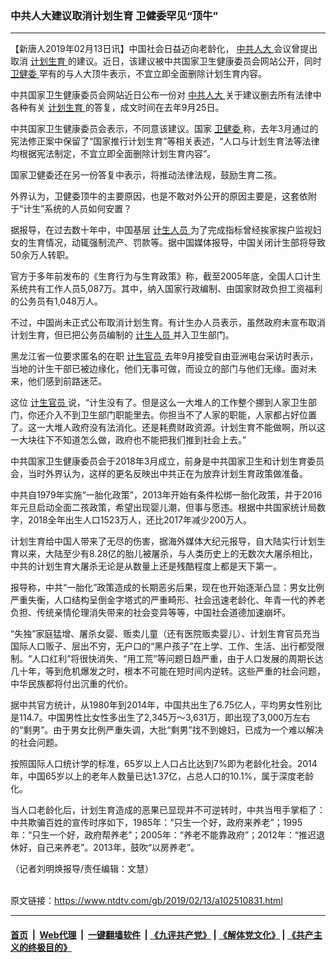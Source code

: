 ### 中共人大建议取消计划生育  卫健委罕见“顶牛”
------------------------

<div class="post_content">
 <p>
  【新唐人2019年02月13日讯】中国社会日益迈向老龄化，
  <a href="https://www.ntdtv.com/gb/中共人大.htm">
   中共人大
  </a>
  会议曾提出取消
  <a href="https://www.ntdtv.com/gb/计划生育.htm">
   计划生育
  </a>
  的建议。近日，该建议被中共国家卫生健康委员会网站公开，同时
  <a href="https://www.ntdtv.com/gb/卫健委.htm">
   卫健委
  </a>
  罕有的与人大顶牛表示，不宜立即全面删除计划生育内容。
 </p>
 <p>
  中共国家卫生健康委员会网站近日公布一份对
  <a href="https://www.ntdtv.com/gb/中共人大.htm">
   中共人大
  </a>
  关于建议删去所有法律中各种有关
  <a href="https://www.ntdtv.com/gb/计划生育.htm">
   计划生育
  </a>
  的答复，成文时间在去年9月25日。
 </p>
 <p>
  中共国家卫生健康委员会表示，不同意该建议。国家
  <a href="https://www.ntdtv.com/gb/卫健委.htm">
   卫健委
  </a>
  称，去年3月通过的宪法修正案中保留了“国家推行计划生育”等相关表述，“人口与计划生育法等法律均根据宪法制定，不宜立即全面删除计划生育内容”。
 </p>
 <p>
  国家卫健委还在另一份答复中表示，将推动法律法规，鼓励生育二孩。
 </p>
 <p>
  外界认为，卫健委顶牛的主要原因，也是不敢对外公开的原因主要是，这套依附于“计生”系统的人员如何安置？
 </p>
 <p>
  据报导，在过去数十年中，中国基层
  <a href="https://www.ntdtv.com/gb/计生人员.htm">
   计生人员
  </a>
  为了完成指标曾经挨家挨户监视妇女的生育情况，动辄强制流产、罚款等。据中国媒体报导，中国关闭计生部将导致50余万人转职。
 </p>
 <p>
  官方于多年前发布的《生育行为与生育政策》称，截至2005年底，全国人口计生系统共有工作人员5,087万。其中，纳入国家行政编制、由国家财政负担工资福利的公务员有1,048万人。
 </p>
 <p>
  不过，中国尚未正式公布取消计划生育。有计生办人员表示，虽然政府未宣布取消计划生育，但已把公务员编制的
  <a href="https://www.ntdtv.com/gb/计生人员.htm">
   计生人员
  </a>
  并入卫生部门。
 </p>
 <p>
  黑龙江省一位要求匿名的在职
  <a href="https://www.ntdtv.com/gb/计生官员.htm">
   计生官员
  </a>
  去年9月接受自由亚洲电台采访时表示，当地的计生干部已被边缘化，他们无事可做，而设立的部门与他们无缘。面对未来，他们感到前路迷茫。
 </p>
 <p>
  这位
  <a href="https://www.ntdtv.com/gb/计生官员.htm">
   计生官员
  </a>
  说，“计生没有了。但是这么一大堆人的工作整个挪到人家卫生部门，你还介入不到卫生部门职能里去。你担当不了人家的职能，人家都占好位置了。这一大堆人政府没有法消化。还是耗费财政资源。计划生育不能做啊，所以这一大块往下不知道怎么做，政府也不能把我们推到社会上去。”
 </p>
 <p>
  中共国家卫生健康委员会于2018年3月成立，前身是中共国家卫生和计划生育委员会，当时外界认为，这样的更名反映出中共正在为放弃计划生育政策做准备。
 </p>
 <p>
  中共自1979年实施“一胎化政策”，2013年开始有条件松绑一胎化政策，并于2016年元旦启动全面二孩政策，希望出现婴儿潮，但事与愿违。根据中共国家统计局数字，2018全年出生人口1523万人，还比2017年减少200万人。
 </p>
 <p>
  计划生育给中国人带来了无尽的伤害，据海外媒体大纪元报导，自大陆实行计划生育以来，大陆至少有8.28亿的胎儿被屠杀，与人类历史上的无数次大屠杀相比，中共的计划生育大屠杀无论是从数量上还是残酷程度上都是天下第一。
 </p>
 <p>
  报导称，中共“一胎化”政策造成的长期恶劣后果，现在也开始逐渐凸显：男女比例严重失衡，人口结构呈倒金字塔式的严重畸形、社会迅速老龄化、年青一代的养老负担、传统亲情伦理消失带来的社会变异等等，中国社会道德加速崩坏。
 </p>
 <p>
  “失独”家庭猛增、屠杀女婴、贩卖儿童（还有医院贩卖婴儿）、计划生育官员充当国际人口贩子、层出不穷，无户口的“黑户孩子”在上学、工作、生活、出行都受限制。“人口红利”将很快消失、“用工荒”等问题日趋严重，由于人口发展的周期长达几十年，等到危机爆发之时，根本不可能在短时间内逆转。这些严重的社会问题，中华民族都将付出沉重的代价。
 </p>
 <p>
  据中共官方统计，从1980年到2014年，中国共出生了6.75亿人，平均男女性别比是114.7。中国男性比女性多出生了2,345万～3,631万，即出现了3,000万左右的“剩男”。由于男女比例严重失调，大批“剩男”找不到媳妇，已成为一个难以解决的社会问题。
 </p>
 <p>
  按照国际人口统计学的标准，65岁以上人口占比达到7%即为老龄化社会。2014年，中国65岁以上的老年人数量已达1.37亿，占总人口的10.1%，属于深度老龄化。
 </p>
 <p>
  当人口老龄化后，计划生育造成的恶果已显现并不可逆转时，中共当甩手掌柜了：中共欺骗百姓的宣传时序如下，1985年：“只生一个好，政府来养老”；1995年：“只生一个好，政府帮养老”；2005年：“养老不能靠政府”；2012年：“推迟退休好，自己来养老”。2013年，鼓吹“以房养老”。
 </p>
 <p>
  （记者刘明焕报导/责任编辑：文慧）
 </p>
 <div class="single_ad">
 </div>
</div>

<br/>原文链接：https://www.ntdtv.com/gb/2019/02/13/a102510831.html


------------------------
#### [首页](https://github.com/gfw-breaker/banned-news/blob/master/README.md) &nbsp;|&nbsp; [Web代理](https://github.com/labour-camp/helloworld) &nbsp;|&nbsp; [一键翻墙软件](https://github.com/gfw-breaker/nogfw/blob/master/README.md) &nbsp;| [《九评共产党》](https://github.com/gfw-breaker/9ping.md/blob/master/README.md#九评之一评共产党是什么) | [《解体党文化》](https://github.com/gfw-breaker/jtdwh.md/blob/master/README.md) | [《共产主义的终极目的》](https://github.com/gfw-breaker/gczydzjmd.md/blob/master/README.md)


